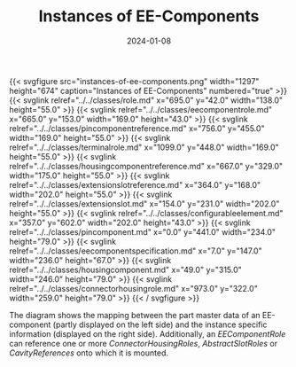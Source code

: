 ﻿---
title: Instances of EE-Components
toc: false
type: specs
layout: diagram
date: "2024-01-08"
draft: false
specification: VEC
version: 2.1.0
documentType: "Recommendation"
elementType: Diagram
classes:
  - Role
  - EEComponentRole
  - PinComponentReference
  - TerminalRole
  - HousingComponentReference
  - ExtensionSlotReference
  - ExtensionSlot
  - ConfigurableElement
  - PinComponent
  - EEComponentSpecification
  - HousingComponent
  - ConnectorHousingRole
menu:
  VEC-2.1.0:    
    parent: instances-of-components
    identifier: instances-of-components/instances-of-ee-components
    weight: 1007007 

# Prev/next pager order (if `docs_section_pager` enabled in `params.toml`)
weight: 1007007
---
{{< svgfigure src="instances-of-ee-components.png" width="1297" height="674" caption="Instances of EE-Components" numbered="true" >}}
  {{< svglink relref="../../classes/role.md" x="695.0" y="42.0" width="138.0" height="55.0" >}}
  {{< svglink relref="../../classes/eecomponentrole.md" x="665.0" y="153.0" width="169.0" height="43.0" >}}
  {{< svglink relref="../../classes/pincomponentreference.md" x="756.0" y="455.0" width="169.0" height="55.0" >}}
  {{< svglink relref="../../classes/terminalrole.md" x="1099.0" y="448.0" width="169.0" height="55.0" >}}
  {{< svglink relref="../../classes/housingcomponentreference.md" x="667.0" y="329.0" width="175.0" height="55.0" >}}
  {{< svglink relref="../../classes/extensionslotreference.md" x="364.0" y="168.0" width="202.0" height="55.0" >}}
  {{< svglink relref="../../classes/extensionslot.md" x="154.0" y="231.0" width="202.0" height="55.0" >}}
  {{< svglink relref="../../classes/configurableelement.md" x="357.0" y="602.0" width="202.0" height="43.0" >}}
  {{< svglink relref="../../classes/pincomponent.md" x="0.0" y="441.0" width="234.0" height="79.0" >}}
  {{< svglink relref="../../classes/eecomponentspecification.md" x="7.0" y="147.0" width="236.0" height="67.0" >}}
  {{< svglink relref="../../classes/housingcomponent.md" x="49.0" y="315.0" width="246.0" height="79.0" >}}
  {{< svglink relref="../../classes/connectorhousingrole.md" x="973.0" y="322.0" width="259.0" height="79.0" >}}
{{< / svgfigure >}}
<p> The diagram shows the mapping between the part master data of an EE-component (partly displayed on the left side)&#160;and the instance specific information (displayed on the right side). Additionally, an <i>EEComponentRole</i> can reference one or more <i>ConnectorHousingRoles</i>, <i>AbstractSlotRoles </i>or <i>CavityReferences</i> onto which it is mounted.      </p>